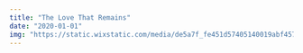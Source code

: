 ```yaml
---
title: "The Love That Remains"
date: "2020-01-01"
img: "https://static.wixstatic.com/media/de5a7f_fe451d57405140019abf4575ef68989f~mv2.gif"
---
```


